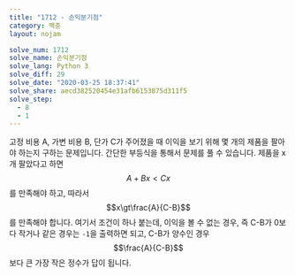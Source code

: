 ```yaml
---
title: "1712 - 손익분기점"
category: 백준
layout: nojam

solve_num: 1712
solve_name: 손익분기점
solve_lang: Python 3
solve_diff: 29
solve_date: "2020-03-25 18:37:41"
solve_share: aecd382520454e31afb6153875d311f5
solve_step:
  - 8
  - 1
---
```


고정 비용 A, 가변 비용 B, 단가 C가 주어졌을 때 이익을 보기 위해 몇 개의 제품을 팔아야 하는지 구하는 문제입니다. 간단한 부등식을 통해서 문제를 풀 수 있습니다. 제품을 x개 팔았다고 하면 $$A+Bx\lt Cx$$를 만족해야 하고, 따라서 $$x\gt\frac{A}{C-B}$$를 만족해야 합니다. 여기서 조건이 하나 붙는데, 이익을 볼 수 없는 경우, 즉 C-B가 0보다 작거나 같은 경우는 `-1`을 출력하면 되고, C-B가 양수인 경우 $$\frac{A}{C-B}$$보다 큰 가장 작은 정수가 답이 됩니다.
